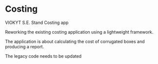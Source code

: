 # Costing
VIOKYT S.E. Stand Costing app


Reworking the existing costing application using a lightweight framework.

The application is about calculating the cost of corrugated boxes and producing a report.

The legacy code needs to be updated
